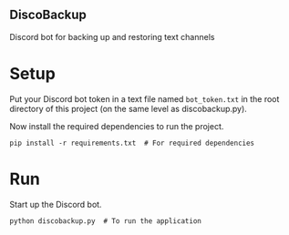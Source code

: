 ## DiscoBackup

Discord bot for backing up and restoring text channels

# Setup

Put your Discord bot token in a text file named `bot_token.txt` in the root directory of this project (on the same level as discobackup.py).

Now install the required dependencies to run the project.

```
pip install -r requirements.txt  # For required dependencies
```

# Run

Start up the Discord bot.

```
python discobackup.py  # To run the application
```
